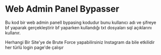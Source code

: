 # Web Admin Panel Bypasser 

Bu kod bir web admin panell bypasing kodudur bunu kullanıcı adı ve şifreye bf yaparak gerçekleştirir bf yaparken kullandığı txt dosyaları sql açıklarını kullanır.


Herhangi Bir Site'ye de Brute Force yapabilirsiniz Instagram da bile etkilidir her türlü login page'de çalışır
